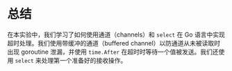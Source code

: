 # 总结

在本实验中，我们学习了如何使用通道（channels）和 `select` 在 Go 语言中实现超时处理。我们使用带缓冲的通道（buffered channel）以防通道从未被读取时出现 goroutine 泄漏，并使用 `time.After` 在超时时等待一个值被发送。我们还使用 `select` 来处理第一个准备好的接收操作。
